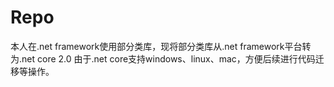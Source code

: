 # Repo
本人在.net framework使用部分类库，现将部分类库从.net framework平台转为.net core 2.0
由于.net core支持windows、linux、mac，方便后续进行代码迁移等操作。

